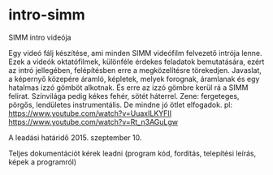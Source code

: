 # intro-simm
SIMM intro videója

Egy videó fálj készítése, ami minden SIMM videófilm felvezető intrója lenne.
Ezek a videók oktatófilmek, különféle érdekes feladatok bemutatására, ezért az intró jellegében, felépítésben erre a megközelítésre törekedjen.
Javaslat, a képernyő közepére áramló, képletek, melyek forognak, áramlanak és egy hatalmas izzó gömböt alkotnak. És erre az izzó gömbre kerül rá a SIMM felirat. Színvilága pedig kékes fehér, sötét háterrel.
Zene: fergeteges, pörgős, lendületes instrumentális.
De mindne jó ötlet elfogadok.
pl: https://www.youtube.com/watch?v=UuaxILKYFII https://www.youtube.com/watch?v=Rt_n3AGuLgw

A leadási határidő 2015. szeptember 10.

Teljes dokumentációt kérek leadni (program kód, fordítás, telepítési leírás, képek a programról)
